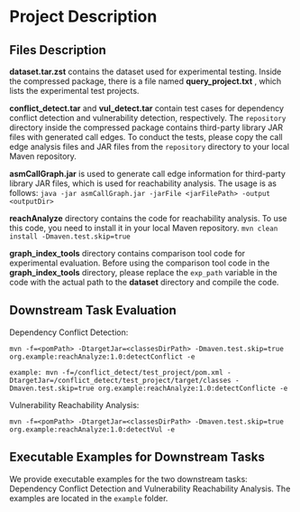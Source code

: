 # Project Description

## Files Description

**dataset.tar.zst** contains the dataset used for experimental testing. Inside the compressed package, there is a file named  **query_project.txt** , which lists the experimental test projects.

**conflict_detect.tar** and **vul_detect.tar** contain test cases for dependency conflict detection and vulnerability detection, respectively. The `repository` directory inside the compressed package contains third-party library JAR files with generated call edges. To conduct the tests, please copy the call edge analysis files and JAR files from the `repository` directory to your local Maven repository.

**asmCallGraph.jar** is used to generate call edge information for third-party library JAR files, which is used for reachability analysis. The usage is as follows:
`java -jar asmCallGraph.jar -jarFile <jarFilePath> -output <outputDir>`

**reachAnalyze** directory contains the code for reachability analysis. To use this code, you need to install it in your local Maven repository.
`mvn clean install -Dmaven.test.skip=true`

**graph_index_tools** directory contains comparison tool code for experimental evaluation. Before using the comparison tool code in the **graph_index_tools** directory, please replace the `exp_path` variable in the code with the actual path to the **dataset** directory and compile the code.

## Downstream Task Evaluation

Dependency Conflict Detection:

`mvn -f=<pomPath> -DtargetJar=<classesDirPath> -Dmaven.test.skip=true org.example:reachAnalyze:1.0:detectConflict -e`

`example: mvn -f=/conflict_detect/test_project/pom.xml -DtargetJar=/conflict_detect/test_project/target/classes -Dmaven.test.skip=true org.example:reachAnalyze:1.0:detectConflicte -e`

Vulnerability Reachability Analysis:

`mvn -f=<pomPath> -DtargetJar=<classesDirPath> -Dmaven.test.skip=true org.example:reachAnalyze:1.0:detectVul -e`

## Executable Examples for Downstream Tasks
We provide executable examples for the two downstream tasks: Dependency Conflict Detection and Vulnerability Reachability Analysis. 
The examples are located in the `example` folder.